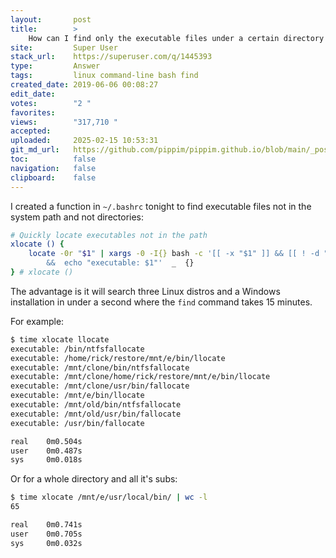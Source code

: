 ```yaml
---
layout:       post
title:        >
    How can I find only the executable files under a certain directory in Linux?
site:         Super User
stack_url:    https://superuser.com/q/1445393
type:         Answer
tags:         linux command-line bash find
created_date: 2019-06-06 00:08:27
edit_date:    
votes:        "2 "
favorites:    
views:        "317,710 "
accepted:     
uploaded:     2025-02-15 10:53:31
git_md_url:   https://github.com/pippim/pippim.github.io/blob/main/_posts/2019/2019-06-06-How-can-I-find-only-the-executable-files-under-a-certain-directory-in-Linux_.md
toc:          false
navigation:   false
clipboard:    false
---
```


I created a function in `~/.bashrc` tonight to find executable files not in the system path and not directories:



``` bash
# Quickly locate executables not in the path
xlocate () {
    locate -0r "$1" | xargs -0 -I{} bash -c '[[ -x "$1" ]] && [[ ! -d "$1" ]] \
        &&  echo "executable: $1"'  _  {}
} # xlocate ()
```

The advantage is it will search three Linux distros and a Windows installation in under a second where the `find` command takes 15 minutes.

For example:

``` bash
$ time xlocate llocate
executable: /bin/ntfsfallocate
executable: /home/rick/restore/mnt/e/bin/llocate
executable: /mnt/clone/bin/ntfsfallocate
executable: /mnt/clone/home/rick/restore/mnt/e/bin/llocate
executable: /mnt/clone/usr/bin/fallocate
executable: /mnt/e/bin/llocate
executable: /mnt/old/bin/ntfsfallocate
executable: /mnt/old/usr/bin/fallocate
executable: /usr/bin/fallocate

real	0m0.504s
user	0m0.487s
sys 	0m0.018s
```

Or for a whole directory and all it's subs:

``` bash
$ time xlocate /mnt/e/usr/local/bin/ | wc -l
65

real	0m0.741s
user	0m0.705s
sys 	0m0.032s
```

